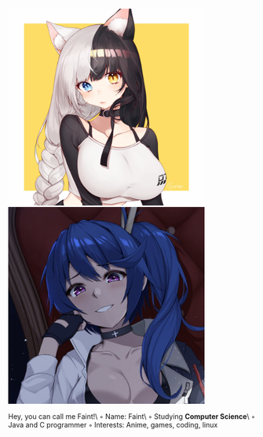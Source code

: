 
<p align=left>
  <img src="https://github.com/faintsign/faintsign/blob/main/images/1637702131283.png" height=400 width=400 text="uwu">
  <img src="https://github.com/faintsign/faintsign/blob/main/images/34347487g.png" height = 400>
</p
<h1> Hey, you can call me Faint!</h1>\
◦ Name: Faint\
◦ Studying <strong>Computer Science</strong>\
◦ Java and C programmer
◦ Interests: Anime, games, coding, linux

<!---
faintsign/faintsign is a ✨ special ✨ repository because its `README.md` (this file) appears on your GitHub profile.
You can click the Preview link to take a look at your changes.
--->

